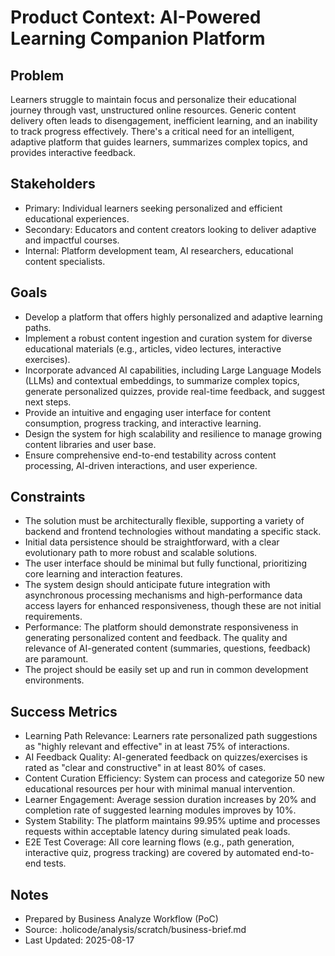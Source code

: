 # Product Context: AI-Powered Learning Companion Platform

## Problem
Learners struggle to maintain focus and personalize their educational journey through vast, unstructured online resources. Generic content delivery often leads to disengagement, inefficient learning, and an inability to track progress effectively. There's a critical need for an intelligent, adaptive platform that guides learners, summarizes complex topics, and provides interactive feedback.

## Stakeholders
- Primary: Individual learners seeking personalized and efficient educational experiences.
- Secondary: Educators and content creators looking to deliver adaptive and impactful courses.
- Internal: Platform development team, AI researchers, educational content specialists.

## Goals
- Develop a platform that offers highly personalized and adaptive learning paths.
- Implement a robust content ingestion and curation system for diverse educational materials (e.g., articles, video lectures, interactive exercises).
- Incorporate advanced AI capabilities, including Large Language Models (LLMs) and contextual embeddings, to summarize complex topics, generate personalized quizzes, provide real-time feedback, and suggest next steps.
- Provide an intuitive and engaging user interface for content consumption, progress tracking, and interactive learning.
- Design the system for high scalability and resilience to manage growing content libraries and user base.
- Ensure comprehensive end-to-end testability across content processing, AI-driven interactions, and user experience.

## Constraints
- The solution must be architecturally flexible, supporting a variety of backend and frontend technologies without mandating a specific stack.
- Initial data persistence should be straightforward, with a clear evolutionary path to more robust and scalable solutions.
- The user interface should be minimal but fully functional, prioritizing core learning and interaction features.
- The system design should anticipate future integration with asynchronous processing mechanisms and high-performance data access layers for enhanced responsiveness, though these are not initial requirements.
- Performance: The platform should demonstrate responsiveness in generating personalized content and feedback. The quality and relevance of AI-generated content (summaries, questions, feedback) are paramount.
- The project should be easily set up and run in common development environments.

## Success Metrics
- Learning Path Relevance: Learners rate personalized path suggestions as "highly relevant and effective" in at least 75% of interactions.
- AI Feedback Quality: AI-generated feedback on quizzes/exercises is rated as "clear and constructive" in at least 80% of cases.
- Content Curation Efficiency: System can process and categorize 50 new educational resources per hour with minimal manual intervention.
- Learner Engagement: Average session duration increases by 20% and completion rate of suggested learning modules improves by 10%.
- System Stability: The platform maintains 99.95% uptime and processes requests within acceptable latency during simulated peak loads.
- E2E Test Coverage: All core learning flows (e.g., path generation, interactive quiz, progress tracking) are covered by automated end-to-end tests.

## Notes
- Prepared by Business Analyze Workflow (PoC)
- Source: .holicode/analysis/scratch/business-brief.md
- Last Updated: 2025-08-17
